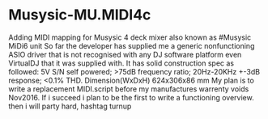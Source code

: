 # Musysic-MU.MIDI4c
Adding MIDI mapping for Musysic 4 deck mixer 
also known as #Musysic MiDi6 unit
     So far the developer has supplied me a generic nonfunctioning ASIO driver that is not recognised with any DJ software platform even VirtualDJ that it was supplied with. It has solid construction spec as followed:
     5V S/N self powered; >75dB frequency ratio; 20Hz-20KHz +-3dB response; <0.1% THD.
     Dimension(WxDxH) 624x306x86 mm
My plan is to write a replacement MIDI.script before my manufactures warrenty voids Nov2016. If i succeed i plan to be the first to write a functioning overview.
then i will party hard, hashtag turnup
